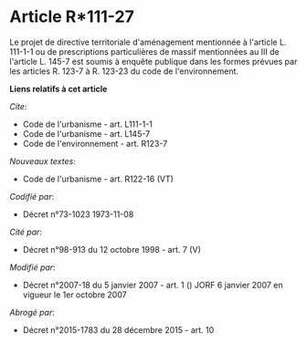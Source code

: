 # Article R*111-27

Le projet de directive territoriale d'aménagement mentionnée à l'article L. 111-1-1 ou de prescriptions particulières de
massif mentionnées au III de l'article L. 145-7 est soumis à enquête publique dans les formes prévues par les articles R.
123-7 à R. 123-23 du code de l'environnement.

**Liens relatifs à cet article**

_Cite_:

  - Code de l'urbanisme - art. L111-1-1
  - Code de l'urbanisme - art. L145-7
  - Code de l'environnement - art. R123-7

_Nouveaux textes_:

  - Code de l'urbanisme - art. R122-16 (VT)

_Codifié par_:

  - Décret n°73-1023 1973-11-08

_Cité par_:

  - Décret n°98-913 du 12 octobre 1998 - art. 7 (V)

_Modifié par_:

  - Décret n°2007-18 du 5 janvier 2007 - art. 1 () JORF 6 janvier 2007 en vigueur le 1er octobre 2007

_Abrogé par_:

  - Décret n°2015-1783 du 28 décembre 2015 - art. 10

